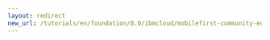 ```yaml
---
layout: redirect
new_url: /tutorials/en/foundation/8.0/ibmcloud/mobilefirst-community-edition-on-icp/
---
```

